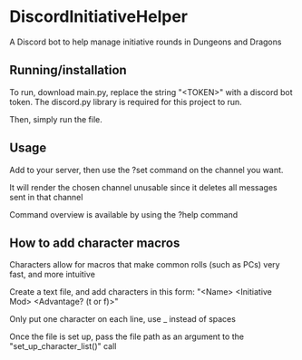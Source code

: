 # DiscordInitiativeHelper
A Discord bot to help manage initiative rounds in Dungeons and Dragons

## Running/installation
To run, download main.py, replace the string "\<TOKEN>" with a discord bot token. The discord.py library is required for this project to run.

Then, simply run the file.

## Usage
Add to your server, then use the ?set command on the channel you want. 

It will render the chosen channel unusable since it deletes all messages sent in that channel

Command overview is available by using the ?help command


## How to add character macros
Characters allow for macros that make common rolls (such as PCs) very fast, and more intuitive

Create a text file, and add characters in this form: "\<Name> \<Initiative Mod> \<Advantage? (t or f)>"

Only put one character on each line, use _ instead of spaces

Once the file is set up, pass the file path as an argument to the "set_up_character_list()" call
